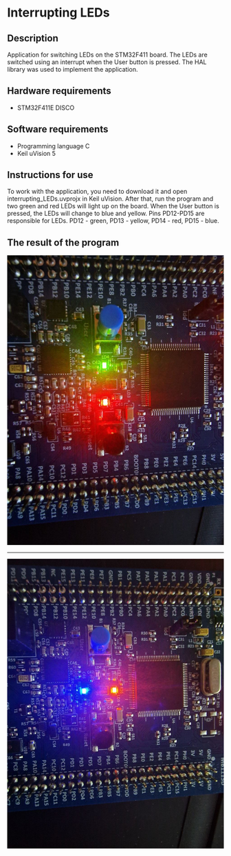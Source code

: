 # Interrupting LEDs

## Description
Application for switching LEDs on the STM32F411 board. The LEDs are switched using an interrupt when the User button is pressed. The HAL library was used to implement the application.

## Hardware requirements
+ STM32F411E DISCO

## Software requirements
+ Programming language C
+ Keil uVision 5

## Instructions for use
To work with the application, you need to download it and open interrupting_LEDs.uvprojx in Keil uVision. After that, run the program and two green and red LEDs will light up on the board. When the User button is pressed, the LEDs will change to blue and yellow. Pins PD12-PD15 are responsible for LEDs. PD12 - green, PD13 - yellow, PD14 - red, PD15 - blue.

## The result of the program
![LEDs_ON](https://github.com/MukolaMartyniuk/interrupting_LEDs/blob/main/images/LEDs_ON.jpeg)
_____
![LEDs_OFF](https://github.com/MukolaMartyniuk/interrupting_LEDs/blob/main/images/LEDs_OFF.jpeg)

